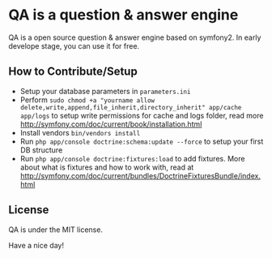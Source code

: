 QA is a question & answer engine
=================================

QA is a open source question & answer engine based on symfony2. 
In early develope stage, you can use it for free.

How to Contribute/Setup
------------------------
* Setup your database parameters in `parameters.ini`
* Perform `sudo chmod +a "yourname allow delete,write,append,file_inherit,directory_inherit" app/cache app/logs` 
  to setup write permissions for cache and logs folder, read more http://symfony.com/doc/current/book/installation.html
* Install vendors `bin/vendors install`
* Run `php app/console doctrine:schema:update --force` to setup your first DB structure
* Run `php app/console doctrine:fixtures:load` to add fixtures. More about what is fixtures 
  and how to work with, read at http://symfony.com/doc/current/bundles/DoctrineFixturesBundle/index.html

License
-------
QA is under the MIT license.

Have a nice day!